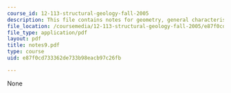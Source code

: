 ```yaml
---
course_id: 12-113-structural-geology-fall-2005
description: This file contains notes for geometry, general characteristics.
file_location: /coursemedia/12-113-structural-geology-fall-2005/e87f0cd733362de733b98eacb97c26fb_notes9.pdf
file_type: application/pdf
layout: pdf
title: notes9.pdf
type: course
uid: e87f0cd733362de733b98eacb97c26fb

---
```

None